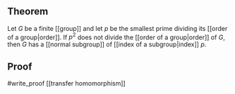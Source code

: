 ## Theorem
Let $G$ be a finite [[group]] and let $p$ be the smallest prime dividing its [[order of a group|order]]. If $p^2$ does not divide the [[order of a group|order]] of $G$, then $G$ has a [[normal subgroup]] of [[index of a subgroup|index]] $p$. 
## Proof
#write_proof [[transfer homomorphism]]